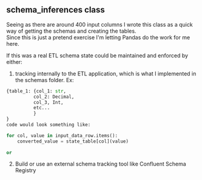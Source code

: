 ## schema_inferences class

Seeing as there are around 400 input columns I wrote this class as a quick way of getting the schemas and creating the tables.  
Since this is just a pretend exercise I'm letting Pandas do the work for me here.

If this was a real ETL schema state could be maintained and enforced by either:

1) tracking internally to the ETL application, which is what I implemented in the schemas folder.  Ex:
``` python
{table_1: {col_1: str,
          col_2: Decimal,
          col_3, Int,
          etc...
          }
}
code would look something like:

for col, value in input_data_row.items():
    converted_value = state_table[col](value)
 
or
``` 
2) Build or use an external schema tracking tool like Confluent Schema Registry

